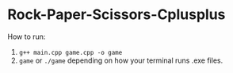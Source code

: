 # Rock-Paper-Scissors-Cplusplus

How to run:

1. `g++ main.cpp game.cpp -o game`
2. `game` or `./game` depending on how your terminal runs .exe files.